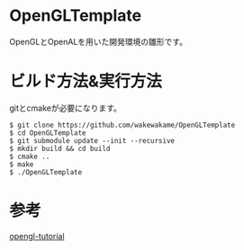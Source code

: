 # OpenGLTemplate
OpenGLとOpenALを用いた開発環境の雛形です。

# ビルド方法&実行方法
gitとcmakeが必要になります。  

```
$ git clone https://github.com/wakewakame/OpenGLTemplate
$ cd OpenGLTemplate
$ git submodule update --init --recursive
$ mkdir build && cd build
$ cmake ..
$ make
$ ./OpenGLTemplate
```

# 参考
[opengl-tutorial](http://www.opengl-tutorial.org/)  
